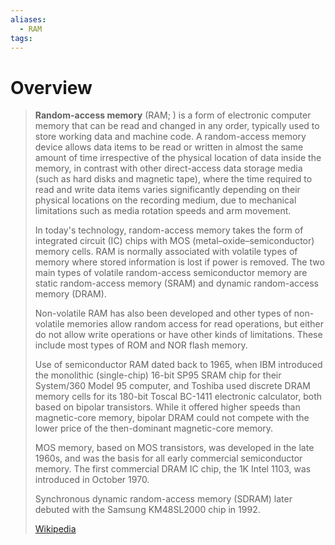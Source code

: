```yaml
---
aliases:
  - RAM
tags:
---
```

# Overview
> **Random-access memory** (RAM; ) is a form of electronic computer memory that can be read and changed in any order, typically used to store working data and machine code. A random-access memory device allows data items to be read or written in almost the same amount of time irrespective of the physical location of data inside the memory, in contrast with other direct-access data storage media (such as hard disks and magnetic tape), where the time required to read and write data items varies significantly depending on their physical locations on the recording medium, due to mechanical limitations such as media rotation speeds and arm movement.
>
> In today's technology, random-access memory takes the form of integrated circuit (IC) chips with MOS (metal–oxide–semiconductor) memory cells. RAM is normally associated with volatile types of memory where stored information is lost if power is removed. The two main types of volatile random-access semiconductor memory are static random-access memory (SRAM) and dynamic random-access memory (DRAM).
>
> Non-volatile RAM has also been developed and other types of non-volatile memories allow random access for read operations, but either do not allow write operations or have other kinds of limitations. These include most types of ROM and NOR flash memory.
>
> Use of semiconductor RAM dated back to 1965, when IBM introduced the monolithic (single-chip) 16-bit SP95 SRAM chip for their System/360 Model 95 computer, and Toshiba used discrete DRAM memory cells for its 180-bit Toscal BC-1411 electronic calculator, both based on bipolar transistors. While it offered higher speeds than magnetic-core memory, bipolar DRAM could not compete with the lower price of the then-dominant magnetic-core memory.
>
> MOS memory, based on MOS transistors, was developed in the late 1960s, and was the basis for all early commercial semiconductor memory. The first commercial DRAM IC chip, the 1K Intel 1103, was introduced in October 1970. 
>
> Synchronous dynamic random-access memory (SDRAM) later debuted with the Samsung KM48SL2000 chip in 1992.
>
> [Wikipedia](https://en.wikipedia.org/wiki/Random-access%20memory)